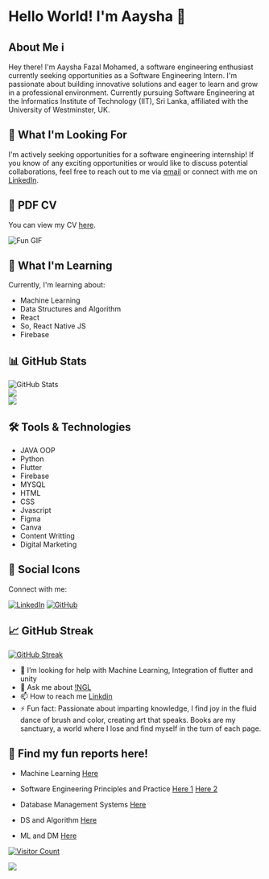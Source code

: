 # Hello World! I'm Aaysha 👋

## About Me ℹ️

Hey there! I'm Aaysha Fazal Mohamed, a software engineering enthusiast currently seeking opportunities as a Software Engineering Intern. I'm passionate about building innovative solutions and eager to learn and grow in a professional environment. Currently pursuing Software Engineering at the Informatics Institute of Technology (IIT), Sri Lanka, affiliated with the University of Westminster, UK.

## 🚀 What I'm Looking For

I'm actively seeking opportunities for a software engineering internship!
If you know of any exciting opportunities or would like to discuss potential collaborations, feel free to reach out to me via [email](mailto:aayshafazalmohamed@gmail.com) or connect with me on [LinkedIn](https://www.linkedin.com/in/aayshafazalmohamed/).

## 📄 PDF CV

You can view my CV [here](https://github.com/AAYSHAA/AAYSHAA/files/14745997/Aaysha.Fazal.Mohamed.4.pdf).

![Fun GIF](https://media.giphy.com/media/v1.Y2lkPTc5MGI3NjExbGFoeGF4NW1wNDZoMWoxOHc4b2lpbmx5bmxpZWJ1bzE2bHpta3J4aSZlcD12MV9pbnRlcm5hbF9naWZfYnlfaWQmY3Q9Zw/BferOKonYOspm28AiB/giphy.gif)

## 🌱 What I'm Learning

Currently, I'm learning about:
- Machine Learning
- Data Structures and Algorithm
- React
- So, React Native JS
- Firebase

## 📊 GitHub Stats

![GitHub Stats](https://github-readme-stats.vercel.app/api?username=AAYSHAA&theme=algolia&hide_border=false&include_all_commits=false&count_private=false)<br/>
![](https://github-readme-streak-stats.herokuapp.com/?user=AAYSHAA&theme=algolia&hide_border=false)<br/>
![](https://github-readme-stats.vercel.app/api/top-langs/?username=AAYSHAA&theme=algolia&hide_border=false&include_all_commits=false&count_private=false&layout=compact)

## 🛠️ Tools & Technologies

- JAVA OOP
- Python
- Flutter
- Firebase
- MYSQL
- HTML
- CSS
- Jvascript
- Figma
- Canva
- Content Writting
- Digital Marketing

## 🎨 Social Icons

Connect with me:

[![LinkedIn](https://img.shields.io/badge/LinkedIn-Connect-blue)](https://www.linkedin.com/in/aayshafazalmohamed/)
[![GitHub](https://img.shields.io/badge/GitHub-Follow-blue)](https://github.com/AAYSHAA)

## 📈 GitHub Streak

[![GitHub Streak](https://github-readme-streak-stats.herokuapp.com/?user=AAYSHAA)](https://git.io/streak-stats)


- 🤔 I’m looking for help with Machine Learning, Integration of flutter and unity
- 💬 Ask me about [!NGL]()
- 📫 How to reach me [Linkdin](https://www.linkedin.com/in/aayshafazalmohamed/)
- ⚡ Fun fact: Passionate about imparting knowledge, I find joy in the fluid dance of brush and color, creating art that speaks. Books are my sanctuary, a world where I lose and find myself in the turn of each page.


## 📄 Find my fun reports here!

- Machine Learning [Here](https://github.com/AAYSHAA/AAYSHAA/files/14746105/4COSC008C_Report_w1956175_.Aaysha.MohamedTCS.pdf)

- Software Engineering Principles and Practice
  [Here 1](https://github.com/AAYSHAA/AAYSHAA/files/14746144/W1956175_Aaysha.Fazal.Mohamed_Individual.Report_SEPP1.pdf)
  [Here 2](https://github.com/AAYSHAA/AAYSHAA/files/14746123/w1956175_Aaysha_Fazal_Mohamed_CW2.pdf)

- Database Management Systems [Here](https://github.com/AAYSHAA/AAYSHAA/files/14746133/Aaysha_Fazal_Mohamed_w1956175DBMS.pdf)
  
- DS and Algorithm [Here](https://github.com/AAYSHAA/AAYSHAA/files/15283292/Aaysha_Mohamed_w1956175_20221493.pdf)

  
- ML and DM [Here](https://github.com/AAYSHAA/AAYSHAA/files/15283284/ML_Report_W1956175_20221493_Aaysha_Mohamed.pdf)



[![Visitor Count](https://visitcount.itsvg.in/api?id=AAYSHAA&icon=0&color=1)](https://visitcount.itsvg.in)


[![](https://visitcount.itsvg.in/api?id=AAYSHAA&icon=0&color=1)](https://visitcount.itsvg.in)
